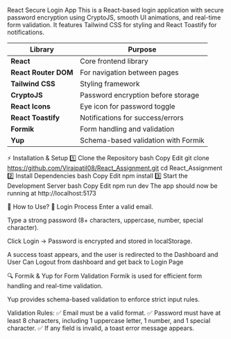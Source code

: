 React Secure Login App
This is a React-based login application with secure password encryption using CryptoJS, smooth UI animations, and real-time form validation. It features Tailwind CSS for styling and React Toastify for notifications.


| Library             | Purpose |
|--------------------|---------|
| **React** | Core frontend library |
| **React Router DOM** | For navigation between pages |
| **Tailwind CSS** | Styling framework |
| **CryptoJS** | Password encryption before storage |
| **React Icons** | Eye icon for password toggle |
| **React Toastify** | Notifications for success/errors |
| **Formik** | Form handling and validation |
| **Yup** | Schema-based validation with Formik |

⚡ Installation & Setup
1️⃣ Clone the Repository
bash
Copy
Edit
git clone https://github.com/Virajpatil08/React_Assignment.git
cd React_Assignment
2️⃣ Install Dependencies
bash
Copy
Edit
npm install
3️⃣ Start the Development Server
bash
Copy
Edit
npm run dev
The app should now be running at http://localhost:5173

📝 How to Use?
🔐 Login Process
Enter a valid email.

Type a strong password (8+ characters, uppercase, number, special character).

Click Login → Password is encrypted and stored in localStorage.

A success toast appears, and the user is redirected to the Dashboard and User Can Logout from dashboard and get back to Login Page 

🔍 Formik & Yup for Form Validation
Formik is used for efficient form handling and real-time validation.

Yup provides schema-based validation to enforce strict input rules.

Validation Rules:
✅ Email must be a valid format.
✅ Password must have at least 8 characters, including 1 uppercase letter, 1 number, and 1 special character.
✅ If any field is invalid, a toast error message appears.
